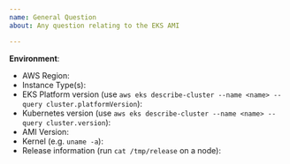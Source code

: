 ```yaml
---
name: General Question
about: Any question relating to the EKS AMI

---
```


<!-- Please use this template for asking a question and provide as much info as possible. Please also search for existing open and closed issues that may answer your question. Thanks!-->

**Environment**:
- AWS Region:
- Instance Type(s):
- EKS Platform version (use `aws eks describe-cluster --name <name> --query cluster.platformVersion`):
- Kubernetes version (use `aws eks describe-cluster --name <name> --query cluster.version`):
- AMI Version:
- Kernel (e.g. `uname -a`):
- Release information (run `cat /tmp/release` on a node):
<!-- Put release info in the triple backticks below-->
```
```

<!-- If this is a security issue, please do not discuss on GitHub. Please report any suspected or confirmed security issues to AWS Security https://aws.amazon.com/security/vulnerability-reporting/ -->
